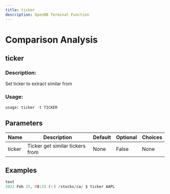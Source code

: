 ```yaml
---
title: ticker
description: OpenBB Terminal Function
---
```


# Comparison Analysis

## ticker

### Description: 

Set ticker to extract similar from

### Usage: 
```python
usage: ticker -t TICKER
```

## Parameters

| Name | Description | Default | Optional | Choices |
| ---- | ----------- | ------- | -------- | ------- |
| ticker | Ticker get similar tickers from | None | False | None |


## Examples

```python
text
2022 Feb 15, 08:33 (✨) /stocks/ca/ $ ticker AAPL

```


